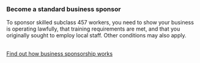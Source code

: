 ### Become a standard business sponsor

To sponsor skilled subclass 457 workers, you need to show your business is operating lawfully, that training requirements are met, and that you originally sought to employ local staff. Other conditions may also apply.

<br />[Find out how business sponsorship works](#)
